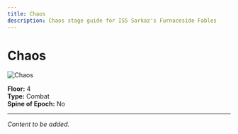 ```yaml
---
title: Chaos
description: Chaos stage guide for IS5 Sarkaz's Furnaceside Fables
---
```


# Chaos

<img src="/stages/chaos.png" alt="Chaos" />

**Floor:** 4  
**Type:** Combat  
**Spine of Epoch:** No  

---

*Content to be added.*
